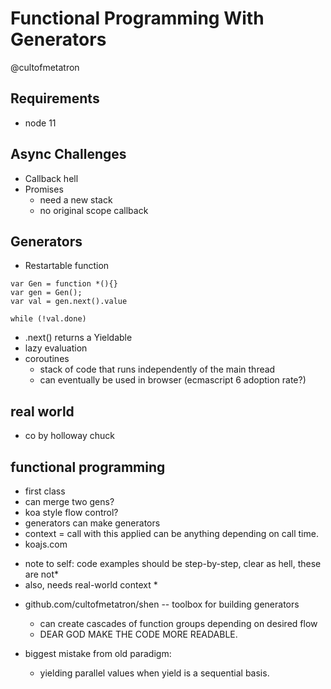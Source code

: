 Functional Programming With Generators
======================================
@cultofmetatron

Requirements
------------
- node 11

Async Challenges
----------------
- Callback hell
- Promises
	- need a new stack
	- no original scope callback

Generators
----------
- Restartable function
```
var Gen = function *(){}
var gen = Gen();
var val = gen.next().value 

while (!val.done)

```
- .next() returns a Yieldable
- lazy evaluation
- coroutines
	- stack of code that runs independently of the main thread
	- can eventually be used in browser (ecmascript 6 adoption rate?)

real world
----------
- co by holloway chuck

functional programming
----------------------
- first class
- can merge two gens?
- koa style flow control?
- generators can make generators
- context = call with this applied can be anything depending on call time. 
- koajs.com

* note to self: code examples should be step-by-step, clear as hell, these are not*
* also, needs real-world context *

- github.com/cultofmetatron/shen -- toolbox for building generators
	- can create cascades of function groups depending on desired flow
	- DEAR GOD MAKE THE CODE MORE READABLE. 

- biggest mistake from old paradigm:
	- yielding parallel values when yield is a sequential basis. 

